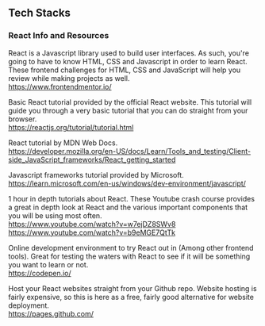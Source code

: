 ## Tech Stacks

### React Info and Resources 

React is a Javascript library used to build user interfaces. As such, you're going to have to know HTML, CSS and Javascript in order to learn React. These frontend challenges for HTML, CSS and JavaScript will help you review while making projects as well. \
https://www.frontendmentor.io/


Basic React tutorial provided by the official React website. This tutorial will guide you through a very basic tutorial that you can do straight from your browser. \
https://reactjs.org/tutorial/tutorial.html


React tutorial by MDN Web Docs. \
https://developer.mozilla.org/en-US/docs/Learn/Tools_and_testing/Client-side_JavaScript_frameworks/React_getting_started


Javascript frameworks tutorial provided by Microsoft. \
https://learn.microsoft.com/en-us/windows/dev-environment/javascript/


1 hour in depth tutorials about React. These Youtube crash course provides a great in depth look at React and the various important components that you will be using most often. \
https://www.youtube.com/watch?v=w7ejDZ8SWv8 \
https://www.youtube.com/watch?v=b9eMGE7QtTk 


Online development environment to try React out in (Among other frontend tools). Great for testing the waters with React to see if it will be something you want to learn or not. \
https://codepen.io/


Host your React websites straight from your Github repo. Website hosting is fairly expensive, so this is here as a free, fairly good alternative for website deployment. \
https://pages.github.com/


